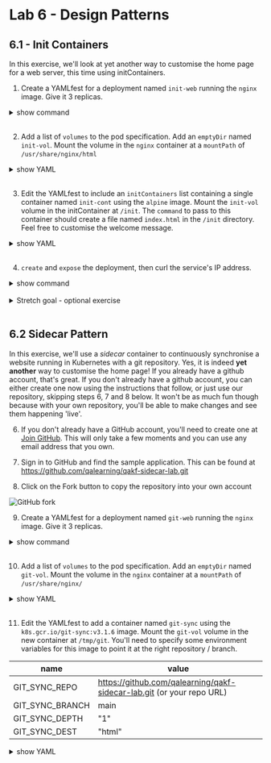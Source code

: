 # Lab 6 - Design Patterns
## 6.1 - Init Containers

In this exercise, we'll look at yet another way to customise the home page for a web server, this time using initContainers.

1. Create a YAMLfest for a deployment named `init-web` running the `nginx` image. Give it 3 replicas.

<details><summary>show command</summary>
<p>

```bash
kubectl create deployment init-web --image=nginx --replicas=3 --dry-run=client -o yaml > init-web.yaml
```

</p>
</details>
<br/>

2. Add a list of `volumes` to the pod specification. Add an `emptyDir` named `init-vol`. Mount the volume in the `nginx` container at a `mountPath` of `/usr/share/nginx/html`

<details><summary>show YAML</summary>
<p>

```yaml
...
      containers:
      - image: nginx
        name: nginx
        volumeMounts:
        - name: init-vol
          mountPath: /usr/share/nginx/html
      volumes:
      - name: init-vol
        emptyDir: {}
```

</p>
</details>
<br/>

3. Edit the YAMLfest to include an `initContainers` list containing a single container named `init-cont` using the `alpine` image. Mount the `init-vol` volume in the initContainer at `/init`. The `command` to pass to this container should create a file named `index.html` in the `/init` directory. Feel free to customise the welcome message.

<details><summary>show YAML</summary>
<p>

```yaml
...
          mountPath: /usr/share/nginx/html
    initContainers:
    - name: init-cont
      image: alpine
      command:
        - sh
        - "-c"
        - |
          echo "<html><body<h1>Welcome to my initContainer homepage!</h1></body></html>" >> "/init/index.html"
          sleep 30
      volumeMounts:
        - name: init-vol
          mountPath: "/init"
    volumes:
...
```

</p>
</details>
<br/>

4. `create` and `expose` the deployment, then curl the service's IP address.

<details><summary>show command</summary>
<p>

```bash
kubectl create -f init-web.yaml
kubectl expose deployment init-web --port=80
curl $(kubectl get svc init-web --no-headers -o=custom-columns=ip:.spec.clusterIP)
```

</p>
</details>
<br/>

<details><summary>Stretch goal - optional exercise</summary>
<p>

5. **Optional stretch goal** add an Ingress rule for the new init-web service.

</p>
</details>
<br/>

## 6.2 Sidecar Pattern

In this exercise, we'll use a *sidecar* container to continuously synchronise a website running in Kubernetes with a git repository. Yes, it is indeed **yet another** way to customise the home page! If you already have a github account, that's great. If you don't already have a github account, you can either create one now using the instructions that follow, or just use our repository, skipping steps 6, 7 and 8 below. It won't be as much fun though because with your own repository, you'll be able to make changes and see them happening 'live'.

6. If you don't already have a GitHub account, you'll need to create one at [Join GitHub](https://github.com/join?source=header-home). This will only take a few moments and you can use any email address that you own.

7. Sign in to GitHub and find the sample application. This can be found at https://github.com/qalearning/qakf-sidecar-lab.git

8. Click on the Fork button to copy the repository into your own account

![GitHub fork](https://s3.eu-west-2.amazonaws.com/qal-resources/QAKF/ForkSidercarRepo.png)

9. Create a YAMLfest for a deployment named `git-web` running the `nginx` image. Give it 3 replicas.

<details><summary>show command</summary>
<p>

```bash
kubectl create deployment git-web --image=nginx --replicas=3 --dry-run=client -o yaml > git-web.yaml
```

</p>
</details>
<br/>

10. Add a list of `volumes` to the pod specification. Add an `emptyDir` named `git-vol`. Mount the volume in the `nginx` container at a `mountPath` of `/usr/share/nginx/`

<details><summary>show YAML</summary>
<p>

```yaml
...
      containers:
      - image: nginx
        name: nginx
        volumeMounts:
        - name: git-vol
          mountPath: /usr/share/nginx/
      volumes:
      - name: git-vol
        emptyDir: {}
```

</p>
</details>
<br/>

11. Edit the YAMLfest to add a container named `git-sync` using the `k8s.gcr.io/git-sync:v3.1.6` image. Mount the `git-vol` volume in the new container at `/tmp/git`. You'll need to specify some environment variables for this image to point it at the right repository / branch.

**name** | **value**
-|-
GIT_SYNC_REPO | https://github.com/qalearning/qakf-sidecar-lab.git (or your repo URL)
GIT_SYNC_BRANCH | main
GIT_SYNC_DEPTH | "1"
GIT_SYNC_DEST | "html"

<details><summary>show YAML</summary>
<p>

```yaml
...
          mountPath: /usr/share/nginx/
      - name: git-sync
      image: k8s.gcr.io/git-sync:v3.1.6
      volumeMounts:
        - name: git-vol
        mountPath: /tmp/git
      env:
        - name: GIT_SYNC_REPO
          value: https://github.com/qalearning/qakf-sidecar-lab.git
          # replace the above with your repo's URL
        - name: GIT_SYNC_BRANCH
          value: main
        - name: GIT_SYNC_DEPTH
          value: "1"
        - name: GIT_SYNC_DEST
          value: "html"
    volumes:
...
```

12. `create` and `expose` the deployment.

<details><summary>show command</summary>
<p>

```bash
kubectl create -f git-web.yaml
kubectl expose deployment git-web --type=NodePort --port=80
```

</p>
</details>
<br/>

13. Find the service's IP address and curl it (or browse to it).

14. In GitHub, in your git-sidecar repo, navigate to `index.html` and click on the pencil icon to edit the file. You should, of course, clone a repo to edit files, but we're only making a tiny change here so it's OK. Honest!

15. Modify the message to say something personal to you. Or just put a "v2" at the end of the header. Feel free to go wild!

16. Modify the commit message to say "updated index.html" and click ""Commit changes".

17. Give it a few seconds (the default interval is 10 seconds) and then curl or browse to the service again.

<details><summary>Stretch goal - optional exercise</summary>
<p>

18. **Optional stretch goal** Guess what it is?! Add an Ingress rule for the new git-web service. Or make your web site a little bit more interesting.

</p>
</details>
<br/>

19. That's it, you're done! Let your instructor know that you've finished the lab.